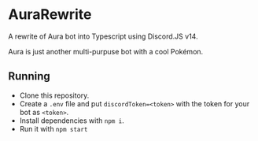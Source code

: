 # AuraRewrite
A rewrite of Aura bot into Typescript using Discord.JS v14.

Aura is just another multi-purpuse bot with a cool Pokémon.

## Running
- Clone this repository.
- Create a `.env` file and put `discordToken=<token>` with the token for your bot as `<token>`.
- Install dependencies with `npm i`.
- Run it with `npm start`